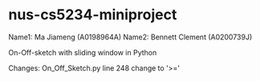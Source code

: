 # nus-cs5234-miniproject
Name1: Ma Jiameng (A0198964A)
Name2: Bennett Clement (A0200739J)

On-Off-sketch with sliding window in Python

Changes:
	On_Off_Sketch.py line 248 change to '>='
